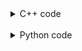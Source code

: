 <details><summary>C++ code</summary>

![](https://github.com/archishmanghos/code-images/blob/master/GFG/Print-leaf-nodes-from-preorder-traversal-of-BST.png)

</details>

<br>

<details><summary>Python code</summary>

![](https://github.com/archishmanghos/code-images/blob/master/GFG/Print-leaf-nodes-from-preorder-traversal-of-BST-py.png)

</details>